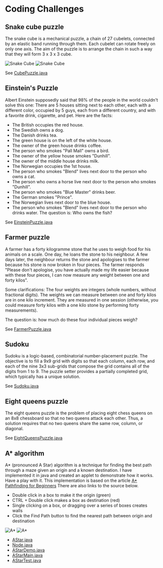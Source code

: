 # Coding Challenges

## Snake cube puzzle
The snake cube is a mechanical puzzle, a chain of 27 cubelets, connected by an elastic band running 
through them. Each cubelet can rotate freely on only one axis. The aim of the puzzle is to arrange the chain in such a 
way that they will form 3 x 3 x 3 cube.

![Snake Cube](http://upload.wikimedia.org/wikipedia/commons/thumb/3/3a/Snakecube_1.jpg/220px-Snakecube_1.jpg)
![Snake Cube](http://upload.wikimedia.org/wikipedia/commons/thumb/1/19/Snakecube_2.jpg/220px-Snakecube_2.jpg)

See [CubePuzzle.java](java/CubePuzzle.java)

## Einstein's Puzzle
Albert Einstein supposedly said that 98% of the people in the world couldn't solve this one: 
There are 5 houses sitting next to each other, each with a different color, occupied by 5 guys, 
each from a different country, and with a favorite drink, cigarette, and pet. Here are the facts: 
* The British occupies the red house.
* The Swedish owns a dog.
* The Danish drinks tea.
* The green house is on the left of the white house.
* The owner of the green house drinks coffee.
* The person who smokes "Pall Mall" owns a bird.
* The owner of the yellow house smokes "Dunhill".
* The owner of the middle house drinks milk.
* The Norwegian occupies the 1st house.
* The person who smokes "Blend" lives next door to the person who owns a cat.
* The person who owns a horse live next door to the person who smokes "Dunhill".
* The person who smokes "Blue Master" drinks beer.
* The German smokes "Prince".
* The Norwegian lives next door to the blue house.
* The person who smokes "Blend" lives next door to the person who drinks water.
The question is: Who owns the fish?

See [EinsteinPuzzle.java](java/EinsteinPuzzle.java)

## Farmer puzzle
A farmer has a forty kilogramme stone that he uses to weigh food for his animals on a scale. One day, 
he loans the stone to his neighbour. A few days later, the neighbour returns the stone and apologises 
to the farmer because his stone is now broken in four pieces. The farmer responds "Please don't apologise, 
you have actually made my life easier because with these four pieces, I can now measure any weight 
between one and forty kilos".

Some clarifications:
The four weights are integers (whole numbers, without fractional digits).
The weights we can measure between one and forty kilos are in one kilo increment.
They are measured in one session (otherwise, you could measure forty kilos with a one kilo stone 
by performing forty measurements).

The question is: how much do these four individual pieces weigh?

See [FarmerPuzzle.java](java/FarmerPuzzle.java)

## Sudoku
Sudoku is a logic-based, combinatorial number-placement puzzle. The objective is to fill a 9x9 grid 
with digits so that each column, each row, and each of the nine 3x3 sub-grids that compose the grid contains 
all of the digits from 1 to 9. The puzzle setter provides a partially completed grid, which 
typically has a unique solution.

See [Sudoku.java](java/Sudoku.java)

## Eight queens puzzle
The eight queens puzzle is the problem of placing eight chess queens on an 8x8 chessboard so that no two 
queens attack each other. Thus, a solution requires that no two queens share the same row, column, or diagonal.

See [EightQueensPuzzle.java](java/EightQueensPuzzle.java)

## A* algorithm
A* (pronounced A Star) algorithm is a technique for finding the best path through a maze given an origin and a known destination.
I have implemented it in java and created an applet to demonstrate how it works. Have a play with it.
This implementation is based on the article [A* Pathfinding for Beginners](http://www.policyalmanac.org/games/aStarTutorial.htm)
There are also links to the source below.
 
* Double click in a box to make it the origin (green)
* CTRL + Double click makes a box as destination (red)
* Single clicking on a box, or dragging over a series of boxes creates walls
* Click the Find Path button to find the nearest path between origin and destination

![A*](http://qtechsolutions.com.au/vijaygorla/codingchallenges/astar/astar1.png)
![A*](http://qtechsolutions.com.au/vijaygorla/codingchallenges/astar/astar2.png)

* [AStar.java](java/astar/AStar.java)
* [Node.java](java/astar/Node.java)
* [AStarDemo.java](java/astar/AStarDemo.java)
* [AStarMain.java](java/astar/AStarMain.java)
* [AStarTest.java](java/astar/AStarTest.java)
